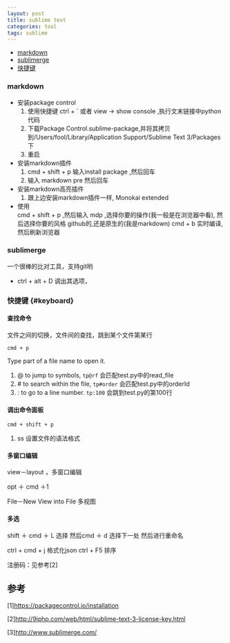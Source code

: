 ```yaml
---
layout: post
title: sublime text
categories: tool
tags: sublime
---
```

*   [markdown](#markdown)
*	[sublimerge](#sublimerge)
*   [快捷键](#keyboard)

### markdown

*  安装package control 
    1.  使用快捷键 ctrl + \` 或者 view -\> show console ,执行文末链接中python代码
    2.  下载Package Control.sublime-package,并将其拷贝到/Users/fool/Library/Application Support/Sublime Text 3/Packages下
    3.  重启
*   安装markdown插件
    1.  cmd + shift + p 输入install package ,然后回车
    2.  输入 markdown pre 然后回车
*   安装markdown高亮插件
    1.  跟上边安装markdown插件一样, Monokai extended
*   使用    
    cmd + shift + p ,然后输入 mdp ,选择你要的操作(我一般是在浏览器中看), 然后选择你要的风格 github的,还是原生的(我是markdown)
    cmd + b 实时编译,然后刷新浏览器

### sublimerge

一个很棒的比对工具，支持git哟

*	ctrl + alt + D 调出其选项，

### 快捷键 {#keyboard}

#### 查找命令

文件之间的切换，文件间的查找，跳到某个文件第某行

`cmd + p`

Type part of a file name to open it.

1.  @ to jump to symbols,  `tp@rf`  会匹配test.py中的read_file 
2.  \# to search within the file,  `tp#order` 会匹配test.py中的orderId
3.  : to go to a line number.  `tp:100` 会跳到test.py的第100行

#### 调出命令面板

`cmd + shift + p`

1.  ss 设置文件的语法格式

#### 多窗口编辑

view－layout ，多窗口编辑

opt ＋ cmd ＋1

File－New View into File 多视图

#### 多选

shift ＋ cmd ＋ L  选择
然后cmd ＋ d 选择下一处
然后进行重命名

ctrl + cmd + j 格式化json
ctrl + F5   排序 

注册码：见参考[2]

## 参考

[1]<https://packagecontrol.io/installation>

[2]<http://9iphp.com/web/html/sublime-text-3-license-key.html>

[3]<http://www.sublimerge.com/>


